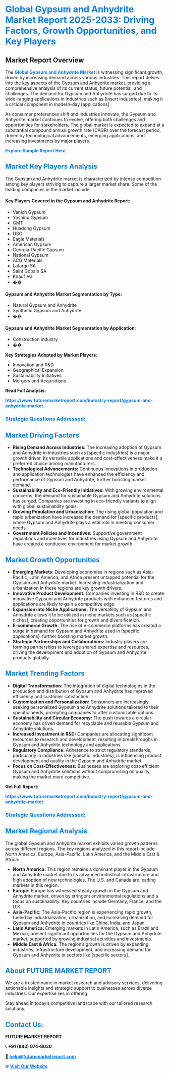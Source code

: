 <h1 style="color: #007BFF;">Global Gypsum and Anhydrite Market Report 2025-2033: Driving Factors, Growth Opportunities, and Key Players</h1>

<section id="overview">
<h2>Market Report Overview</h2>
<p>The <a href="https://www.futuremarketreport.com/industry-report/gypsum-and-anhydrite-market" style="color: #007BFF; text-decoration: none;"><strong>Global Gypsum and Anhydrite Market</strong></a> is witnessing significant growth, driven by increasing demand across various industries. This report delves into the key aspects of the Gypsum and Anhydrite market, providing a comprehensive analysis of its current status, future potential, and challenges. The demand for Gypsum and Anhydrite has surged due to its wide-ranging applications in industries such as [insert industries], making it a critical component in modern-day [applications].</p>
<p>As consumer preferences shift and industries innovate, the Gypsum and Anhydrite market continues to evolve, offering both challenges and opportunities for stakeholders. The global market is expected to expand at a substantial compound annual growth rate (CAGR) over the forecast period, driven by technological advancements, emerging applications, and increasing investments by major players.</p>
</section>

<section id="overview">
<p><a href="https://www.futuremarketreport.com/request-sample/reportId=118516" style="color: #007BFF; text-decoration: none;"><strong>Explore Sample Report Here</strong></a></p>
</section>

<section id="key-players">
<h2 style="color: #007BFF;">Market Key Players Analysis</h2>
<p>The Gypsum and Anhydrite market is characterized by intense competition among key players striving to capture a larger market share. Some of the leading companies in the market include:</p>
<h4>Key Players Covered in the Gypsum and Anhydrite Report:</h4>
<ul><li>Vanich Gypsum</li><li>Yoshino Gypsum</li><li>GMT</li><li>Huadong Gypsum</li><li>USG</li><li>Eagle Materials</li><li>American Gypsum</li><li>Georgia-Pacific Gypsum</li><li>National Gypsum</li><li>ACG Materials</li><li>Lafarge SA</li><li>Saint Gobain SA</li><li>Knauf AG</li><li>��</li></ul>
<h4>Gypsum and Anhydrite Market Segmentation by Type:</h4>
<ul><li>Natural Gypsum and Anhydrite</li><li>Synthetic Gypsum and Anhydrite</li><li>��</li></ul>

<h4>Gypsum and Anhydrite Market Segmentation by Application:</h4>
<ul><li>Construction industry</li><li>��</li></ul>
<p><strong>Key Strategies Adopted by Market Players:</strong></p>
<ul>
<li>Innovation and R&D</li>
<li>Geographical Expansion</li>
<li>Sustainability Initiatives</li>
<li>Mergers and Acquisitions</li>
</ul>
</section>

<section>
<p><strong>Read Full Analysis: </strong></p><a href="https://www.futuremarketreport.com/industry-report/gypsum-and-anhydrite-market" style="color: #007BFF; text-decoration: none;"><strong>https://www.futuremarketreport.com/industry-report/gypsum-and-anhydrite-market</strong></a>
<h3 style="color: #007BFF;">Strategic Questions Addressed:</h3>
</section>

<section id="driving-factors">
<h2 style="color: #007BFF;">Market Driving Factors</h2>
<ul>
<li><strong>Rising Demand Across Industries:</strong> The increasing adoption of Gypsum and Anhydrite in industries such as [specific industries] is a major growth driver. Its versatile applications and cost-effectiveness make it a preferred choice among manufacturers.</li>
<li><strong>Technological Advancements:</strong> Continuous innovations in production and application technologies have enhanced the efficiency and performance of Gypsum and Anhydrite, further boosting market demand.</li>
<li><strong>Sustainability and Eco-Friendly Initiatives:</strong> With growing environmental concerns, the demand for sustainable Gypsum and Anhydrite solutions has surged. Companies are investing in eco-friendly variants to align with global sustainability goals.</li>
<li><strong>Growing Population and Urbanization:</strong> The rising global population and rapid urbanization have increased the demand for [specific products], where Gypsum and Anhydrite plays a vital role in meeting consumer needs.</li>
<li><strong>Government Policies and Incentives:</strong> Supportive government regulations and incentives for industries using Gypsum and Anhydrite have created a conducive environment for market growth.</li>
</ul>
</section>

<section id="growth-opportunities">
<h2 style="color: #007BFF;">Market Growth Opportunities</h2>
<ul>
<li><strong>Emerging Markets:</strong> Developing economies in regions such as Asia-Pacific, Latin America, and Africa present untapped potential for the Gypsum and Anhydrite market. Increasing industrialization and urbanization in these regions are key growth drivers.</li>
<li><strong>Innovative Product Development:</strong> Companies investing in R&D to create innovative Gypsum and Anhydrite products with enhanced features and applications are likely to gain a competitive edge.</li>
<li><strong>Expansion into Niche Applications:</strong> The versatility of Gypsum and Anhydrite allows it to be utilized in niche markets such as [specific niches], creating opportunities for growth and diversification.</li>
<li><strong>E-commerce Growth:</strong> The rise of e-commerce platforms has created a surge in demand for Gypsum and Anhydrite used in [specific applications], further boosting market growth.</li>
<li><strong>Strategic Partnerships and Collaborations:</strong> Industry players are forming partnerships to leverage shared expertise and resources, driving the development and adoption of Gypsum and Anhydrite products globally.</li>
</ul>
</section>

<section id="trending-factors">
<h2 style="color: #007BFF;">Market Trending Factors</h2>
<ul>
<li><strong>Digital Transformation:</strong> The integration of digital technologies in the production and distribution of Gypsum and Anhydrite has improved efficiency and customer satisfaction.</li>
<li><strong>Customization and Personalization:</strong> Consumers are increasingly seeking personalized Gypsum and Anhydrite solutions tailored to their specific needs, prompting companies to offer customizable options.</li>
<li><strong>Sustainability and Circular Economy:</strong> The push towards a circular economy has driven demand for recyclable and reusable Gypsum and Anhydrite solutions.</li>
<li><strong>Increased Investment in R&D:</strong> Companies are allocating significant resources to research and development, resulting in breakthroughs in Gypsum and Anhydrite technology and applications.</li>
<li><strong>Regulatory Compliance:</strong> Adherence to strict regulatory standards, particularly in industries like [specific industries], is influencing product development and quality in the Gypsum and Anhydrite market.</li>
<li><strong>Focus on Cost-Effectiveness:</strong> Businesses are exploring cost-efficient Gypsum and Anhydrite solutions without compromising on quality, making the market more competitive.</li>
</ul>
</section>

<section>
<p><strong>Get Full Report: </strong></p><a href="https://www.futuremarketreport.com/industry-report/gypsum-and-anhydrite-market" style="color: #007BFF; text-decoration: none;"><strong>https://www.futuremarketreport.com/industry-report/gypsum-and-anhydrite-market</strong></a>
<h3 style="color: #007BFF;">Strategic Questions Addressed:</h3>
</section>


<section id="regional-analysis">
<h2 style="color: #007BFF;">Market Regional Analysis</h2>
<p>The global Gypsum and Anhydrite market exhibits varied growth patterns across different regions. The key regions analyzed in this report include North America, Europe, Asia-Pacific, Latin America, and the Middle East & Africa:</p>
<ul>
<li><strong>North America:</strong> This region remains a dominant player in the Gypsum and Anhydrite market due to its advanced industrial infrastructure and high adoption of new technologies. The U.S. and Canada are leading markets in this region.</li>
<li><strong>Europe:</strong> Europe has witnessed steady growth in the Gypsum and Anhydrite market, driven by stringent environmental regulations and a focus on sustainability. Key countries include Germany, France, and the U.K.</li>
<li><strong>Asia-Pacific:</strong> The Asia-Pacific region is experiencing rapid growth, fueled by industrialization, urbanization, and increasing demand for Gypsum and Anhydrite in countries like China, India, and Japan.</li>
<li><strong>Latin America:</strong> Emerging markets in Latin America, such as Brazil and Mexico, present significant opportunities for the Gypsum and Anhydrite market, supported by growing industrial activities and investments.</li>
<li><strong>Middle East & Africa:</strong> The region’s growth is driven by expanding industries, infrastructure development, and increasing demand for Gypsum and Anhydrite in sectors like [specific sectors].</li>
</ul>
</section>

<footer>
<h2 style="color: #007BFF;">About FUTURE MARKET REPORT</h2>
<p>We are a trusted name in market research and advisory services, delivering actionable insights and strategic support to businesses across diverse industries. Our expertise lies in offering:</p>

<p>Stay ahead in today’s competitive landscape with our tailored research solutions.</p>

<h2 style="color: #007BFF;">Contact Us:</h2>
<p><strong>FUTURE MARKET REPORT</strong></p>
<p>📞 <strong>+91 (883) 074-8030</strong></p>
<p>📧 <strong><a href="mailto:help@futuremarketreport.com" style="color: #007BFF;">help@futuremarketreport.com</a></strong></p>
<p>🌐 <strong><a href="https://www.futuremarketreport.com/" style="color: #007BFF;">Visit Our Website</a></strong></p>
</footer>